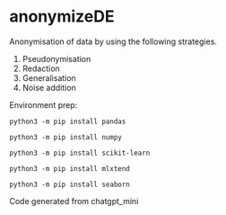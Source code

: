 # anonymizeDE
Anonymisation of data by using the following strategies.
1. Pseudonymisation
1. Redaction
1. Generalisation
1. Noise addition

Environment prep:

`python3 -m pip install pandas`

`python3 -m pip install numpy`

`python3 -m pip install scikit-learn`

`python3 -m pip install mlxtend`

`python3 -m pip install seaborn`

Code generated from chatgpt_mini
